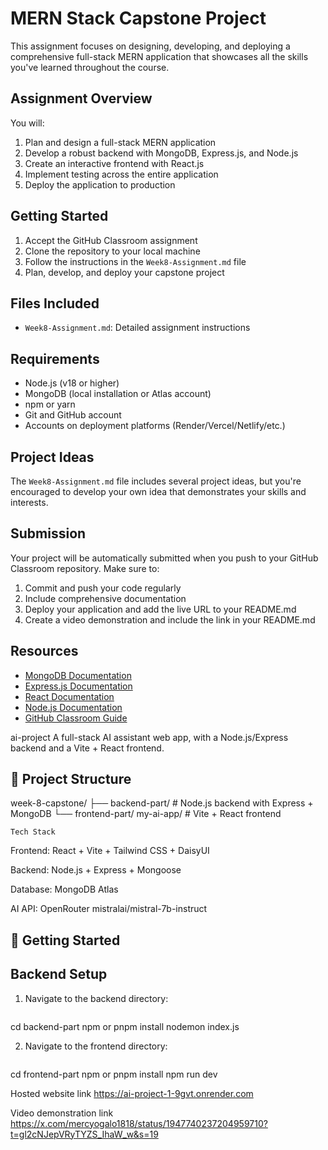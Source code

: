 # MERN Stack Capstone Project

This assignment focuses on designing, developing, and deploying a comprehensive full-stack MERN application that showcases all the skills you've learned throughout the course.

## Assignment Overview

You will:
1. Plan and design a full-stack MERN application
2. Develop a robust backend with MongoDB, Express.js, and Node.js
3. Create an interactive frontend with React.js
4. Implement testing across the entire application
5. Deploy the application to production

## Getting Started

1. Accept the GitHub Classroom assignment
2. Clone the repository to your local machine
3. Follow the instructions in the `Week8-Assignment.md` file
4. Plan, develop, and deploy your capstone project

## Files Included

- `Week8-Assignment.md`: Detailed assignment instructions

## Requirements

- Node.js (v18 or higher)
- MongoDB (local installation or Atlas account)
- npm or yarn
- Git and GitHub account
- Accounts on deployment platforms (Render/Vercel/Netlify/etc.)

## Project Ideas

The `Week8-Assignment.md` file includes several project ideas, but you're encouraged to develop your own idea that demonstrates your skills and interests.

## Submission

Your project will be automatically submitted when you push to your GitHub Classroom repository. Make sure to:

1. Commit and push your code regularly
2. Include comprehensive documentation
3. Deploy your application and add the live URL to your README.md
4. Create a video demonstration and include the link in your README.md

## Resources

- [MongoDB Documentation](https://docs.mongodb.com/)
- [Express.js Documentation](https://expressjs.com/)
- [React Documentation](https://react.dev/)
- [Node.js Documentation](https://nodejs.org/en/docs/)
- [GitHub Classroom Guide](https://docs.github.com/en/education/manage-coursework-with-github-classroom) 


ai-project 
A full-stack AI assistant web app, with a Node.js/Express backend and a Vite + React frontend.

## 📂 Project Structure
week-8-capstone/
├── backend-part/
     # Node.js backend with Express + MongoDB
└── frontend-part/ my-ai-app/ 
    # Vite + React frontend


    Tech Stack
Frontend: React + Vite + Tailwind CSS + DaisyUI

Backend: Node.js + Express + Mongoose

Database: MongoDB Atlas

AI API: OpenRouter mistralai/mistral-7b-instruct

    
## 🚀 Getting Started
## Backend Setup

1. Navigate to the backend directory:
   ```bash
cd backend-part
npm or pnpm install
nodemon index.js


2. Navigate to the frontend directory:
   ```bash
cd frontend-part
npm or pnpm install
npm run dev



Hosted website link 
https://ai-project-1-9gvt.onrender.com

Video demonstration link
https://x.com/mercyogalo1818/status/1947740237204959710?t=gl2cNJepVRyTYZS_IhaW_w&s=19